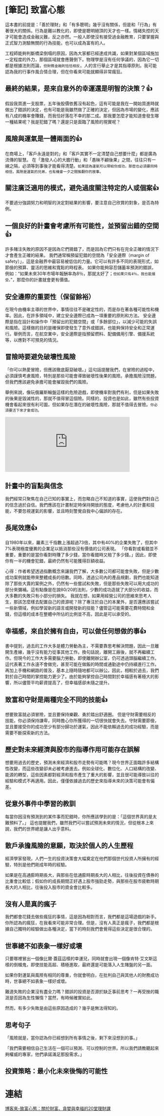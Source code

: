 # [筆記] 致富心態



這本書的前提是：「善於理財」和「有多聰明」幾乎沒有關係，但是和「行為」有著很大的關係。行為是難以教化的，即使是聰明絕頂的天才也一樣。情緒失控的天才可能會造成金融災難，反之亦然。一般人即使沒有接受過金融教育，只要掌握與正式智力測驗無關的行為技能，也可以成為富有的人。

工程師能夠判斷橋梁倒塌的原因，因為大家都已經達成共識，如果對某個區域施加一定程度的外力，那個區域就會應聲倒下。物理學是沒有任何爭議的，因為它一切都是根據法則而論，`但財務金融則恰恰相反`，人的言行舉止才是其指導原則。我可能認為我的行事作風合情合理，但在你看來可能就顯得非常瘋狂。

<!--more-->

## 最終的結果，是來自意外的幸運還是明智的決策？👍
假設我買進一支股票，五年後股價依舊沒有起色，這有可能是我在一開始買進時就做出了錯誤的決定，也有可能是我雖然做了正確的決定，但因為市場的變化，應該有八成的機率會賺錢，而我恰好落在不幸的那二成。那我要怎麼才能知道會發生哪一種結果呢？我是犯錯了嗎？還是只是面臨了風險的現實呢？

## 風險與運氣是一體兩面的👍
在商場上，「客戶永遠是對的」和「客戶其實不一定清楚自己想要什麼」都是廣為流傳的智慧。
在「激發人心的大膽行動」和「愚昧不顧後果」之間，往往只有一線之隔，必須等到事後才能看得清楚。`如果認為運氣可以帶給你成功，那麼也必須要同時相信，風險是運氣的兄弟，也有機會一夕之間推翻你的故事。`

## 關注廣泛適用的模式，避免過度關注特定的人或個案👍
不要過分強調努力和明智的決定對結果的影響，要注意自己欣賞的對象，是否為特例。

## 一個良好的計畫會考慮所有可能性，並預留出錯的空間👍
許多賭注失敗的原因不是因為它們猜錯了，而是因為它們只有在完全正確的情況下才會產生正確的結果。
我們通常稱預留犯錯的空間為「安全邊際（margin of safety）」，這是金融界中最容易被低估的力量。它可以有許多不同的表現形式，如節儉的預算、靈活的思維和寬鬆的時程表。
如果你能夠容忍儲蓄率預測的錯誤，例如：“如果未來30年市場年報酬率為8％，那就太好了；`但如果只有4％，我也能接受。`”，那麼你的計畫就會更有價值。

## 安全邊際的重要性（保留餘裕）
在現今由機率主導的世界中，事情往往不是確定性的，而是存在著各種可能性和機率。因此，在許多領域中，建立安全邊際已成為一項重要的原則和方法。
安全邊際是指在設計和操作中「預留出的犯錯空間」或「多餘部位」，以減少可能的失誤和風險。這樣做的目的是確保即使發生了意外或錯誤，也能夠保持安全和正常運行。舉例而言，在航空業中，安全邊際是指預留燃料、配備備用引擎、備援系統等，以應對不可預見的情況。

## 冒險時要避免破壞性風險
「你可以熱愛冒險，但應該徹底厭惡破壞。」這句話提醒我們，在冒險的過程中，必須謹慎考慮風險，特別是那些可能會導致破壞性後果的風險。承擔風險沒問題，但我們應該避免承擔可能會摧毀我們的風險。

舉例來說，像玩俄羅斯輪盤這樣的危險遊戲，即使機率對我們有利，但是如果失敗的後果是毀滅性的，那就不值得冒這個險。同樣的，投資也是如此，雖然有些投資機會看起來很有利可圖，但如果存在潛在的破壞性風險，那就不值得去冒險。`你必須要活下來才會成功。`

<iframe src="https://open.firstory.me/embed/story/clg9fasij015k01ske1edg8la" height="180" width="81%" frameborder="0" scrolling="no"></iframe>

## 計畫中的盲點與信念
我們經常只聚焦在自己已知的事實上，而忽略自己不知道的事實，這使我們對自己的信念過於自信。我們應該在計畫制定時保持開放的態度，考慮他人的計畫和技能，不要忽視運氣的影響，並且時刻警覺自我中心偏誤的存在。

## 長尾效應👍
自1980年以來，羅素三千指數上漲超過73倍，其中有40%的企業失敗了，但其中7%表現極度優異的企業足以抵消那些沒有價值的公司表現。
「你看對或看錯並不重要，重要的是當你看對時賺了多少錢，當你看錯時又賠了多少錢。」因此，即使你有一半的機會犯錯，最終仍然有可能獲得巨額收益。

心得：作者希望透過指數概念來讓我們了解，大多數公司都可能會失敗，但是少數成功案例就能帶來整體成長的倍數。同時，透過公司內的產品規劃，我們也能知道除了那些大賣的案例之外，仍然有一些嘗試和失敗，但是那些失敗可以用大成功的部分來彌補。這有點像是在說80/20的法則，少數的成功造就了大部分的收益，而大多數的失敗只有小部分的損失。
我就在想，如果用經營公司的思維來思考人生，那該怎麼樣去配置自己的資源呢？除了專注於自己的本業外，是否還應該嘗試一些新領域，例如學習新的語言或開發新的技能？儘管這可能需要花費時間和金錢，但這樣的成本在整體中所佔的比例並不高，因此是可以承受的。

## 幸福感，來自於擁有自由，可以做任何想做的事👍
書中提到，過去的工作大多是體力勞動為主，不需要靠思考解決問題，因此一旦離開生產線，幾乎沒有能力從事其他工作。換句話說，離開工廠後，就不再繼續工作。但現今的工作大多需要腦力勞動，即使離開辦公室，仍可透過頭腦繼續工作。這代表著工作永遠不會做完，甚至可能在做飯的時間或通勤途中仍持續進行工作。再加上手機和網路的普及，基本上隨時隨地都可以辦公。因此，相較於過去，我們對於自己時間的掌控能力更少了。由於能夠掌控自己時間對於幸福感有著極大的影響，所以儘管平均薪資提高了，但幸福感卻未隨之提升。

## 致富和守財是兩種完全不同的技能👍
想要致富就必須冒險，並且要保持樂觀、勇於踏出舒適圈。
但是守財需要相反的技能，你必須保持謙卑，同時擔心你所獲得的一切很快就會失去。守財需要節儉，並且要接受你的成功至少有部分歸功於運氣，因此不能依賴過去的成功經驗，而是需要不斷探索新的方法。

##  歷史對未來經濟與股市的指導作用可能存在誤解
想要用過去的歷史，預測未來經濟和股市走勢有可能嗎？現今世界正面臨許多結構性改變，而這些改變卻未必被考慮進去。例如全球化、數位化、人口結構的改變、能源的轉型，這些因素都對經濟和股市產生了重大的影響，並且很可能導致以往的經驗和模式不再適用。因此，僅僅依據過去的歷史來指導未來的決策可能會有偏差。

## 從意外事件中學習的教訓
每當你因沒有預測到的某件事而犯錯時，你所應該學到的是：「這個世界真的是太難預料了。」
這也提醒我們，雖然我們可以嘗試預測未來的情況，但從根本上來說，我們的世界總是讓人出乎意料。

## 散戶承擔風險的意願，取決於個人的人生歷程
經濟學家發現，人們一生的投資決策會大幅奠定在他們那個世代投資人所擁有的經驗，特別是他們剛成年時的經驗。

如果是在高通膨時期長大，與那些在低通膨時期長大的人相比，往後投資在債券的比重會比較低；假如你的成長期間正好遇上股市強勁走勢，與那些在股市疲軟時期長大的人相比，往後投入股市的資金會比較多。

## 沒有人是真的瘋子
我們都會花錢去做些瘋狂的事情，這是因為相對而言，我們都是這場遊戲的新手。你所認為的瘋狂，在我看來可能非常合理。但是，沒有人真正是瘋子，我們都是根據自己獨特的經驗做出各種決定，當下的時刻我們會覺得這些決定是很合理的。

## 世事總不如表象一樣好或壞
只要哪裡冒出一個像比爾·蓋茲這樣的幸運兒，同時就會出現一個像肯特·艾文斯這樣的倒楣鬼，即使技能高超、積極進取，最終還是可能落入人生賭盤的另一面。

如果你對運氣與風險有相同的尊重，你就會明白，在批判自己與其他人的財務成功時，世事總不如表象一樣好或壞。

難道失敗的企業沒有盡全力嗎？錯誤的投資是否源於缺乏事前思考？一再受挫的職涯是否因為生性懶惰？當然，有時候確實如此。

然而，有多少失敗是由這些原因造成的？幾乎是無法得知的。

## 思考句子
「風險就是，當你認為你已經想到所有事情之後，剩下來沒想到的事。」

「我們需要相信自己生活在一個可以預測、可以控制的世界。所以我們請教聽起來夠權威的專家，他們承諾滿足那股需求。」

## 投資策略：最小化未來後悔的可能性

# 連結
[博客來-致富心態：關於財富、貪婪與幸福的20堂理財課](https://www.books.com.tw/products/0010882259)

